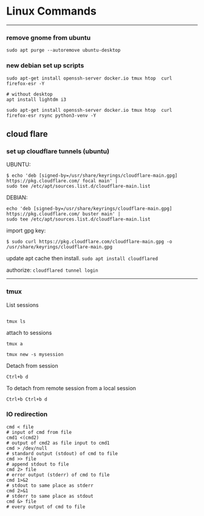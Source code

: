 # Linux Commands

---   

### remove gnome from ubuntu  

	sudo apt purge --autoremove ubuntu-desktop

### new debian set up scripts

    sudo apt-get install openssh-server docker.io tmux htop  curl  firefox-esr -Y
    
    # without desktop     
    apt install lightdm i3
    
    sudo apt-get install openssh-server docker.io tmux htop  curl  firefox-esr rsync python3-venv -Y

## cloud flare 

### set up cloudflare tunnels (ubuntu)

UBUNTU: 
```  
$ echo 'deb [signed-by=/usr/share/keyrings/cloudflare-main.gpg] https://pkg.cloudflare.com/ focal main' |
sudo tee /etc/apt/sources.list.d/cloudflare-main.list
```

DEBIAN:
```
echo 'deb [signed-by=/usr/share/keyrings/cloudflare-main.gpg] https://pkg.cloudflare.com/ buster main' |
sudo tee /etc/apt/sources.list.d/cloudflare-main.list
```


import gpg key: 
```  
$ sudo curl https://pkg.cloudflare.com/cloudflare-main.gpg -o /usr/share/keyrings/cloudflare-main.gpg
```  

update apt cache then install. 
`sudo apt install cloudflared`

authorize: 
`cloudflared tunnel login`

---
### tmux

List sessions
```  

tmux ls
```
attach to sessions
```
tmux a  

tmux new -s mysession
```

Detach from session
```
Ctrl+b d
```
To detach from remote session from a local session 
```
Ctrl+b Ctrl+b d 
```

### IO redirection  

	cmd < file
	# input of cmd from file
	cmd1 <(cmd2)
	# output of cmd2 as file input to cmd1
	cmd > /dev/null
	# standard output (stdout) of cmd to file
	cmd >> file
	# append stdout to file
	cmd 2> file
	# error output (stderr) of cmd to file
	cmd 1>&2
	# stdout to same place as stderr
	cmd 2>&1
	# stderr to same place as stdout
	cmd &> file
	# every output of cmd to file
